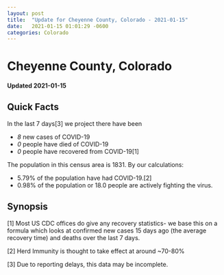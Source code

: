 ```yaml
---
layout: post
title:  "Update for Cheyenne County, Colorado - 2021-01-15"
date:   2021-01-15 01:01:29 -0600
categories: Colorado
---
```


# Cheyenne County, Colorado
#### Updated 2021-01-15

## Quick Facts

In the last 7 days[3] we project there have been
- *8* new cases of COVID-19
- *0* people have died of COVID-19
- *0* people have recovered from COVID-19[1]

The population in this census area is 1831. By our calculations:
- 5.79% of the population have had COVID-19.[2]
- 0.98% of the population or 18.0 people are actively fighting the virus.

## Synopsis




[1] Most US CDC offices do give any recovery statistics- we base this on a formula which looks at confirmed new cases
15 days ago (the average recovery time) and deaths over the last 7 days.

[2] Herd Immunity is thought to take effect at around ~70-80%

[3] Due to reporting delays, this data may be incomplete.
 
    